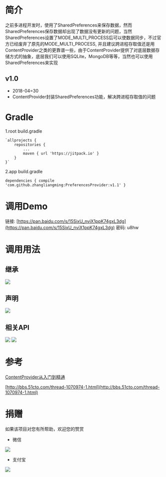 # 简介 #
之前多进程开发时，使用了SharedPreferences来保存数据，然而SharedPreferences保存数据却出现了数据没有更新的问题，当然SharedPreferences设置了MODE_MULTI_PROCESS后可以使数据同步，不过官方已经废弃了原先的MODE_MULTI_PROCESS, 并且建议跨进程存取值还是用ContentProvider之类的更靠谱一些，由于ContentProvider提供了对底层数据存储方式的抽象，底层我们可以使用SQLite，MongoDB等等，当然也可以使用SharedPreferences来实现

## v1.0 ##


- 2018-04=30
- ContentProvider封装SharedPreferences功能，解决跨进程存取值的问题

# Gradle #
1.root build.gradle

	`allprojects {
		repositories {
			...
			maven { url 'https://jitpack.io' }
		}
	}`
	
2.app build.gradle

`dependencies {
	         compile 'com.github.zhangliangming:PreferencesProvider:v1.1'
	}`

# 调用Demo #

链接: [https://pan.baidu.com/s/15SixU_nviX1ppK74gxL3dg](https://pan.baidu.com/s/15SixU_nviX1ppK74gxL3dg)  密码: u8hw

# 调用用法 #

## 继承 ##
![](https://i.imgur.com/72XGw4b.png)
## 声明 ##
![](https://i.imgur.com/daxZdRA.png)
## 相关API ##
![](https://i.imgur.com/wlhdM2O.png)
![](https://i.imgur.com/kcyTksE.png)


# 参考 #

[ContentProvider从入门到精通](https://www.jianshu.com/p/f5ec75a9cfea)

[http://bbs.51cto.com/thread-1070974-1.html](http://bbs.51cto.com/thread-1070974-1.html)


# 捐赠 #
如果该项目对您有所帮助，欢迎您的赞赏

- 微信

![](https://i.imgur.com/e3hERHh.png)

- 支付宝

![](https://i.imgur.com/29AcEPA.png)